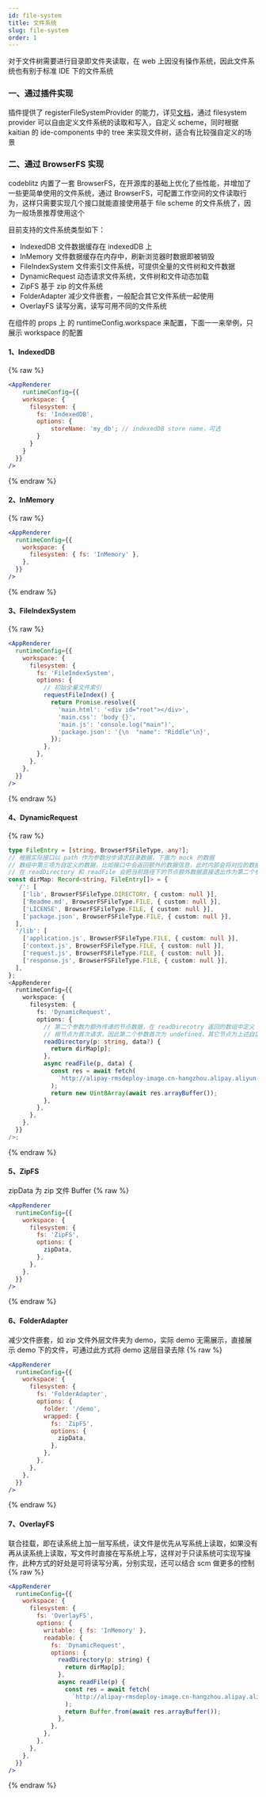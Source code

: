 ```yaml
---
id: file-system
title: 文件系统
slug: file-system
order: 1
---
```


对于文件树需要进行目录即文件夹读取，在 web 上因没有操作系统，因此文件系统也有别于标准 IDE 下的文件系统

### 一、通过插件实现

插件提供了 registerFileSystemProvider 的能力，详见[文档](https://code.visualstudio.com/api/references/vscode-api#workspace)，通过 filesystem provider 可以自由定义文件系统的读取和写入，自定义 scheme，同时根据 kaitian 的 ide-components 中的 tree 来实现文件树，适合有比较强自定义的场景

### 二、通过 BrowserFS 实现

codeblitz 内置了一套 BrowserFS，在开源库的基础上优化了些性能，并增加了一些更简单使用的文件系统，通过 BrowserFS，可配置工作空间的文件读取行为，这样只需要实现几个接口就能直接使用基于 file scheme 的文件系统了，因为一般场景推荐使用这个

目前支持的文件系统类型如下：

- IndexedDB 文件数据缓存在 indexedDB 上
- InMemory 文件数据缓存在内存中，刷新浏览器时数据即被销毁
- FileIndexSystem 文件索引文件系统，可提供全量的文件树和文件数据
- DynamicRequest 动态请求文件系统，文件树和文件动态加载
- ZipFS 基于 zip 的文件系统
- FolderAdapter 减少文件嵌套，一般配合其它文件系统一起使用
- OverlayFS 读写分离，读写可用不同的文件系统

在组件的 props 上 的 runtimeConfig.workspace 来配置，下面一一来举例，只展示 workspace 的配置

#### 1、IndexedDB

{% raw %}

```jsx
<AppRenderer
	runtimeConfig={{
    workspace: {
      filesystem: {
        fs: 'IndexedDB',
      	options: {
        	storeName: 'my_db'; // indexedDB store name，可选
        }
      }
    }
  }}
/>
```

{% endraw %}

#### 2、InMemory

{% raw %}

```jsx
<AppRenderer
  runtimeConfig={{
    workspace: {
      filesystem: { fs: 'InMemory' },
    },
  }}
/>
```

{% endraw %}

#### 3、FileIndexSystem

{% raw %}

```jsx
<AppRenderer
  runtimeConfig={{
    workspace: {
      filesystem: {
        fs: 'FileIndexSystem',
        options: {
          // 初始全量文件索引
          requestFileIndex() {
            return Promise.resolve({
              'main.html': '<div id="root"></div>',
              'main.css': 'body {}',
              'main.js': 'console.log("main")',
              'package.json': '{\n  "name": "Riddle"\n}',
            });
          },
        },
      },
    },
  }}
/>
```

{% endraw %}

#### 4、DynamicRequest

{% raw %}

```typescript
type FileEntry = [string, BrowserFSFileType, any?];
// 根据实际接口以 path 作为参数分步请求目录数据，下面为 mock 的数据
// 数组中第三项为自定义的数据，比如接口中会返回额外的数据信息，此时内部会将对应的数据和路径节点绑定
// 在 readDirectory 和 readFile 会把当前路径下的节点额外数据直接透出作为第二个参数，这样方便使用
const dirMap: Record<string, FileEntry[]> = {
  '/': [
    ['lib', BrowserFSFileType.DIRECTORY, { custom: null }],
    ['Readme.md', BrowserFSFileType.FILE, { custom: null }],
    ['LICENSE', BrowserFSFileType.FILE, { custom: null }],
    ['package.json', BrowserFSFileType.FILE, { custom: null }],
  ],
  '/lib': [
    ['application.js', BrowserFSFileType.FILE, { custom: null }],
    ['context.js', BrowserFSFileType.FILE, { custom: null }],
    ['request.js', BrowserFSFileType.FILE, { custom: null }],
    ['response.js', BrowserFSFileType.FILE, { custom: null }],
  ],
};
<AppRenderer
  runtimeConfig={{
    workspace: {
      filesystem: {
        fs: 'DynamicRequest',
        options: {
          // 第二个参数为额外传递的节点数据，在 readDirecotry 返回的数组中定义
          // 根节点为首次请求，因此第二个参数首次为 undefined，其它节点为上述自定义的数据
          readDirectory(p: string, data?) {
            return dirMap[p];
          },
          async readFile(p, data) {
            const res = await fetch(
              `http://alipay-rmsdeploy-image.cn-hangzhou.alipay.aliyun-inc.com/green-trail-test/a87fb80d-3028-4b19-93a9-2da6f871f369/koa${p}`,
            );
            return new Uint8Array(await res.arrayBuffer());
          },
        },
      },
    },
  }}
/>;
```

{% endraw %}

#### 5、ZipFS

zipData 为 zip 文件 Buffer
{% raw %}

```jsx
<AppRenderer
  runtimeConfig={{
    workspace: {
      filesystem: {
        fs: 'ZipFS',
        options: {
          zipData,
        },
      },
    },
  }}
/>
```

{% endraw %}

#### 6、FolderAdapter

减少文件嵌套，如 zip 文件外层文件夹为 demo，实际 demo 无需展示，直接展示 demo 下的文件，可通过此方式将 demo 这层目录去除
{% raw %}

```jsx
<AppRenderer
  runtimeConfig={{
    workspace: {
      filesystem: {
        fs: 'FolderAdapter',
        options: {
          folder: '/demo',
          wrapped: {
            fs: 'ZipFS',
            options: {
              zipData,
            },
          },
        },
      },
    },
  }}
/>
```

{% endraw %}

#### 7、OverlayFS

联合挂载，即在读系统上加一层写系统，读文件是优先从写系统上读取，如果没有再从读系统上读取，写文件时直接在写系统上写，这样对于只读系统可实现写操作，此种方式的好处是可将读写分离，分别实现，还可以结合 scm 做更多的控制
{% raw %}

```jsx
<AppRenderer
  runtimeConfig={{
    workspace: {
      filesystem: {
        fs: 'OverlayFS',
        options: {
          writable: { fs: 'InMemory' },
          readable: {
            fs: 'DynamicRequest',
            options: {
              readDirectory(p: string) {
                return dirMap[p];
              },
              async readFile(p) {
                const res = await fetch(
                  `http://alipay-rmsdeploy-image.cn-hangzhou.alipay.aliyun-inc.com/green-trail-test/a87fb80d-3028-4b19-93a9-2da6f871f369/koa${p}`,
                );
                return Buffer.from(await res.arrayBuffer());
              },
            },
          },
        },
      },
    },
  }}
/>
```

{% endraw %}
